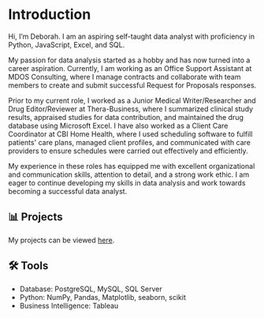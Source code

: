 # Introduction
Hi, I’m Deborah. I am an aspiring self-taught data analyst with proficiency in Python, JavaScript, Excel, and SQL.

My passion for data analysis started as a hobby and has now turned into a career aspiration. Currently, I am working as an Office Support Assistant at MDOS Consulting, where I manage contracts and collaborate with team members to create and submit successful Request for Proposals responses.

Prior to my current role, I worked as a Junior Medical Writer/Researcher and Drug Editor/Reviewer at Thera-Business, where I summarized clinical study results, appraised studies for data contribution, and maintained the drug database using Microsoft Excel. I have also worked as a Client Care Coordinator at CBI Home Health, where I used scheduling software to fulfill patients' care plans, managed client profiles, and communicated with care providers to ensure schedules were carried out effectively and efficiently.

My experience in these roles has equipped me with excellent organizational and communication skills, attention to detail, and a strong work ethic. I am eager to continue developing my skills in data analysis and work towards becoming a successful data analyst.

## 📊  Projects
My projects can be viewed [here](https://github.com/DeborahAkpoguma/Portfolio-Guide).

## 🛠️ Tools
- Database: PostgreSQL, MySQL, SQL Server
- Python: NumPy, Pandas, Matplotlib, seaborn, scikit 
- Business Intelligence: Tableau

<!---
DeborahAkpoguma/DeborahAkpoguma is a ✨ special ✨ repository because its `README.md` (this file) appears on your GitHub profile.
You can click the Preview link to take a look at your changes.
--->
